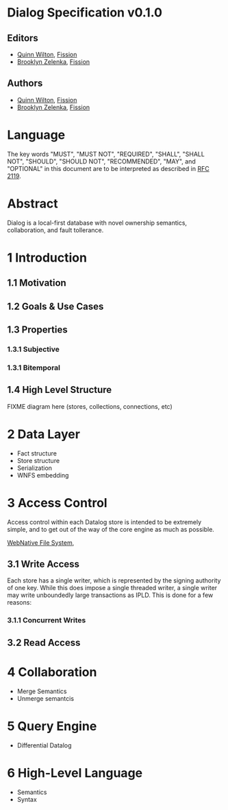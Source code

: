 # Dialog Specification v0.1.0

## Editors

* [Quinn Wilton](https://github.com/QuinnWilton), [Fission](https://fission.codes)
* [Brooklyn Zelenka](https://github.com/expede), [Fission](https://fission.codes)

## Authors

* [Quinn Wilton](https://github.com/QuinnWilton), [Fission](https://fission.codes)
* [Brooklyn Zelenka](https://github.com/expede), [Fission](https://fission.codes)

# Language

The key words "MUST", "MUST NOT", "REQUIRED", "SHALL", "SHALL NOT", "SHOULD", "SHOULD NOT", "RECOMMENDED", "MAY", and "OPTIONAL" in this document are to be interpreted as described in [RFC 2119](https://datatracker.ietf.org/doc/html/rfc2119).

# Abstract

Dialog is a local-first database with novel ownership semantics, collaboration, and fault tollerance.

# 1 Introduction

## 1.1 Motivation

## 1.2 Goals & Use Cases

## 1.3 Properties

### 1.3.1 Subjective

### 1.3.1 Bitemporal

## 1.4 High Level Structure

FIXME diagram here (stores, collections, connections, etc)

# 2 Data Layer

  * Fact structure
  * Store structure
  * Serialization 
  * WNFS embedding
  
# 3 Access Control

Access control within each Datalog store is intended to be extremely simple, and to get out of the way of the core engine as much as possible.

[WebNative File System](https://github.com/wnfs-wg/spec), 

## 3.1 Write Access

Each store has a single writer, which is represented by the signing authority of one key. While this does impose a single threaded writer, a single writer may write unboundedly large transactions as IPLD. This is done for a few reasons:



### 3.1.1 Concurrent Writes

## 3.2 Read Access

  
# 4 Collaboration

  * Merge Semantics
  * Unmerge semantcis
  
# 5 Query Engine

  * Differential Datalog

# 6 High-Level Language

  * Semantics 
  * Syntax

